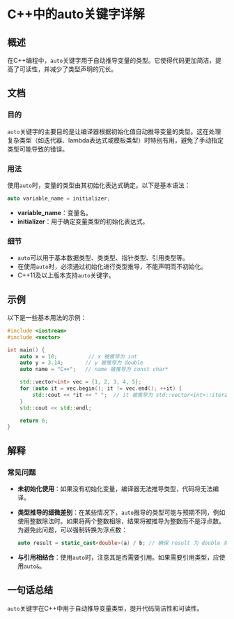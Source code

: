 <!--
Meta Description: # C++中的auto关键字详解 ## 概述 在C++编程中，`auto`关键字用于自动推导变量的类型。它使得代码更加简洁，提高了可读性，并减少了类型声明的冗长。 ## 文档 ### 目的 `auto`关键字的主要目的是让编译器根据初始化值自动推导变量的类型。这在处理复杂类型（如迭代器、lambda...
Meta Keywords: auto, std, int, 被推导为, cpp
-->

# C++中的auto关键字详解

## 概述
在C++编程中，`auto`关键字用于自动推导变量的类型。它使得代码更加简洁，提高了可读性，并减少了类型声明的冗长。

## 文档
### 目的
`auto`关键字的主要目的是让编译器根据初始化值自动推导变量的类型。这在处理复杂类型（如迭代器、lambda表达式或模板类型）时特别有用，避免了手动指定类型可能导致的错误。

### 用法
使用`auto`时，变量的类型由其初始化表达式确定。以下是基本语法：

```cpp
auto variable_name = initializer;
```

- **variable_name**：变量名。
- **initializer**：用于确定变量类型的初始化表达式。

### 细节
- `auto`可以用于基本数据类型、类类型、指针类型、引用类型等。
- 在使用`auto`时，必须通过初始化进行类型推导，不能声明而不初始化。
- C++11及以上版本支持`auto`关键字。

## 示例
以下是一些基本用法的示例：

```cpp
#include <iostream>
#include <vector>

int main() {
    auto x = 10;          // x 被推导为 int
    auto y = 3.14;       // y 被推导为 double
    auto name = "C++";   // name 被推导为 const char*

    std::vector<int> vec = {1, 2, 3, 4, 5};
    for (auto it = vec.begin(); it != vec.end(); ++it) {
        std::cout << *it << " ";  // it 被推导为 std::vector<int>::iterator
    }
    std::cout << std::endl;

    return 0;
}
```

## 解释
### 常见问题
- **未初始化使用**：如果没有初始化变量，编译器无法推导类型，代码将无法编译。
- **类型推导的细微差别**：在某些情况下，`auto`推导的类型可能与预期不同，例如使用整数除法时。如果将两个整数相除，结果将被推导为整数而不是浮点数。为避免此问题，可以强制转换为浮点数：
  
  ```cpp
  auto result = static_cast<double>(a) / b; // 确保 result 为 double 类型
  ```

- **与引用相结合**：使用`auto`时，注意其是否需要引用。如果需要引用类型，应使用`auto&`。

## 一句话总结
`auto`关键字在C++中用于自动推导变量类型，提升代码简洁性和可读性。